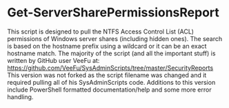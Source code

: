 # Get-ServerSharePermissionsReport
This script is designed to pull the NTFS Access Control List (ACL) permissions of Windows server shares (including hidden ones). The search is based on the hostname prefix using a wildcard or it can be an exact hostname match.  The majority of the script (and all the important stuff) is written by GitHub user VeeFu at: https://github.com/VeeFu/SysAdminScripts/tree/master/SecurityReports  This version was not forked as the script filename was changed and it required pulling all of his SysAdminScripts code. Additions to this version include PowerShell formatted documentation/help and some more error handling.
